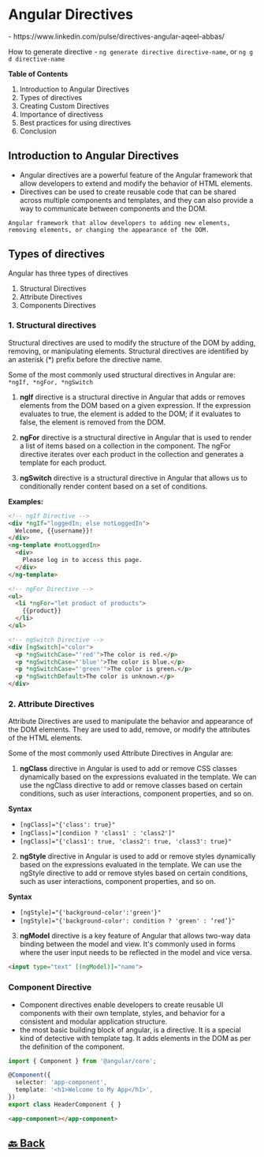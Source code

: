 <h1>Angular Directives</h1> - https://www.linkedin.com/pulse/directives-angular-aqeel-abbas/

How to generate directive - `ng generate directive directive-name`, or `ng g d directive-name`

**Table of Contents**

1. Introduction to Angular Directives
2. Types of directives
3. Creating Custom Directives
4. Importance of directivess
5. Best practices for using directives
6. Conclusion

<h2>Introduction to Angular Directives</h2>

- Angular directives are a powerful feature of the Angular framework that allow developers to extend and modify the behavior of HTML elements.
- Directives can be used to create reusable code that can be shared across multiple components and templates, and they can also provide a way to communicate between components and the DOM.

`Angular framework that allow developers to adding new elements, removing elements, or changing the appearance of the DOM.`

<h2>Types of directives</h2>

Angular has three types of directives

1. Structural Directives
2. Attribute Directives
3. Components Directives

<h3>1. Structural directives</h3>

Structural directives are used to modify the structure of the DOM by adding, removing, or manipulating elements. Structural directives are identified by an asterisk (*) prefix before the directive name.

Some of the most commonly used structural directives in Angular are: `*ngIf, *ngFor, *ngSwitch`

1. **ngIf** directive is a structural directive in Angular that adds or removes elements from the DOM based on a given expression. If the expression evaluates to true, the element is added to the DOM; if it evaluates to false, the element is removed from the DOM.

2. **ngFor** directive is a structural directive in Angular that is used to render a list of items based on a collection in the component. The ngFor directive iterates over each product in the collection and generates a template for each product.

3. **ngSwitch** directive is a structural directive in Angular that allows us to conditionally render content based on a set of conditions.

**Examples:**

```html
<!-- ngIf Directive -->
<div *ngIf="loggedIn; else notLoggedIn">
  Welcome, {{username}}!
</div>
<ng-template #notLoggedIn>
  <div>
    Please log in to access this page.
  </div>
</ng-template>

<!-- ngFor Directive -->
<ul>
  <li *ngFor="let product of products">
    {{product}}
  </li>
</ul>

<!-- ngSwitch Directive -->
<div [ngSwitch]="color">
  <p *ngSwitchCase="'red'">The color is red.</p>
  <p *ngSwitchCase="'blue'">The color is blue.</p>
  <p *ngSwitchCase="'green'">The color is green.</p>
  <p *ngSwitchDefault>The color is unknown.</p>
</div>
```

<h3>2. Attribute Directives</h3>

Attribute Directives are used to manipulate the behavior and appearance of the DOM elements. They are used to add, remove, or modify the attributes of the HTML elements.

Some of the most commonly used Attribute Directives in Angular are:

1. **ngClass** directive in Angular is used to add or remove CSS classes dynamically based on the expressions evaluated in the template. We can use the ngClass directive to add or remove classes based on certain conditions, such as user interactions, component properties, and so on.

**Syntax**

- `[ngClass]="{'class': true}"`
- `[ngClass]="[condiion ? 'class1' : 'class2']"`
- `[ngClass]="{'class1': true, 'class2': true, 'class3': true}"`

2. **ngStyle** directive in Angular is used to add or remove styles dynamically based on the expressions evaluated in the template. We can use the ngStyle directive to add or remove styles based on certain conditions, such as user interactions, component properties, and so on.

**Syntax**

- `[ngStyle]="{'background-color':'green'}"`
- `[ngStyle]="{'background-color': condition ? 'green' : ‘red’}"`

3. **ngModel** directive is a key feature of Angular that allows two-way data binding between the model and view. It's commonly used in forms where the user input needs to be reflected in the model and vice versa.

```html
<input type="text" [(ngModel)]="name">
```

<h3>Component Directive</h3>

- Component directives enable developers to create reusable UI components with their own template, styles, and behavior for a consistent and modular application structure.
-  the most basic building block of angular, is a directive. It is a special kind of detective with template tag. It adds elements in the DOM as per the definition of the component.

```ts
import { Component } from '@angular/core';

@Component({
  selector: 'app-component',
  template: '<h1>Welcome to My App</h1>',
})
export class HeaderComponent { }
```
```html
<app-component></app-component>
```


<h2><a href="https://github.com/sanjay9616/Angular/blob/master/README.md"> 🔙 Back</a></h2>
